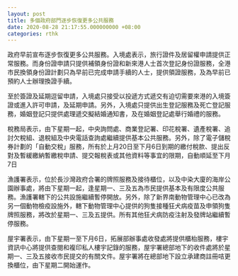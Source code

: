 ```yaml
---
layout: post
title: 多個政府部門逐步恢復更多公共服務
date: 2020-08-28 21:17:55.000000000 +08:00
categories: rthk
---
```


政府早前宣布逐步恢復更多公共服務。入境處表示，旅行證件及居留權申請提供正常服務。而身份證申請只提供補領身份證和新來港人士首次登記身份證服務，全港市民換領身份證計劃只為早前已完成申請手續的人士，提供領證服務，及為早前已預約人士辦理換證手續。

至於簽證及延期逗留申請，入境處只接受以投遞方式遞交有迫切需要來港的入境簽證或進入許可申請，及延期申請。另外，入境處只提供出生登記服務及死亡登記服務，婚姻登記只提供處理遞交擬結婚通知書，及在婚姻登記處舉行婚禮的服務。

稅務局表示，由下星期一起，中央詢問處、商業登記署、印花稅署、遺產稅署、追討欠稅組、退稅組及中央電話查詢處繼續提供基本公共服務。另外，除了電子儲稅券計劃的「自動交稅」服務，所有於上月20日至下月6日到期的繳付稅款、提出反對及暫緩繳納暫繳稅申請、提交報稅表或其他資料等事宜的限期，自動順延至下月7日

漁護署表示，位於長沙灣政府合署的牌照服務及接待櫃位，以及中染大廈的海岸公園辦事處，將由下星期一起，逢星期一、三及五為市民提供基本及有限度公共服務。漁護署轄下的公共設施繼續暫停開放。另外，除了新界南動物管理中心已改為另一個動物檢疫設施外，轄下動物管理中心提供的狗隻接種狂犬病疫苗及申領狗隻牌照服務，將改於星期一、三及五提供。所有其他狂犬病防疫注射及發牌站繼續暫停服務。

屋宇署表示，由下星期一至下月6日，拓展部辦事處收發處將提供櫃枱服務，樓宇資訊中心將提供查閱和複印私人樓宇記錄的服務，屋宇署總部地下的收件處將於星期一、三及五接收市民提交的有關文件。屋宇署將在總部地下設立承建商註冊咭更換櫃位，由下星期二開始運作。
